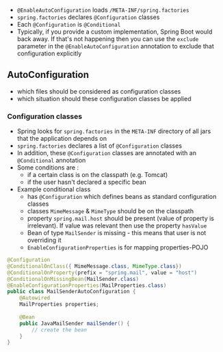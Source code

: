 
- `@EnableAutoConfiguration` loads `/META-INF/spring.factories`
- `spring.factories` declares `@Configuration` classes
- Each `@Configuration` is `@Conditional`
- Typically, if you provide a custom implementation, Spring Boot would back away. If that's not happening then you can use the `exclude` parameter in the `@EnableAutoConfiguration` annotation to exclude that configuration explicitly

## AutoConfiguration
- which files should be considered as configuration classes
- which situation should these configuration classes be applied

### Configuration classes
- Spring looks for `spring.factories` in the `META-INF` directory of all jars that the application depends on
- `spring.factories` declares a list of `@Configuration` classes
- In addition, these `@Configuration` classes are annotated with an `@Conditional` annotation
- Some conditions are : 
	- if a certain class is on the classpath (e.g. Tomcat)
	- if the user hasn't declared a specific bean
- Example conditional class
	- has `@Configuration` which defines beans as standard configuration classes
	- classes `MimeMessage` & `MimeType` should be on the classpath
	- property `spring.mail.host` should be present (value of property is irrelevant). If value was relevant then use the property `hasValue`
	- Bean of type `MailSender` is missing - this means that user is not overriding it
	- `EnableConfigurationProperties` is for mapping properties-POJO
```java
@Configuration
@ConditionalOnClass({ MimeMessage.class, MimeType.class})
@ConditionalOnProperty(prefix = "spring.mail", value = "host")
@ConditionalOnMissingBean(MailSender.class)
@EnableConfigurationProperties(MailProperties.class)
public class MailSenderAutoConfiguration {
	@Autowired
	MailProperties properties;
	
	@Bean
	public JavaMailSender mailSender() {
		// create the bean
	}
}
```